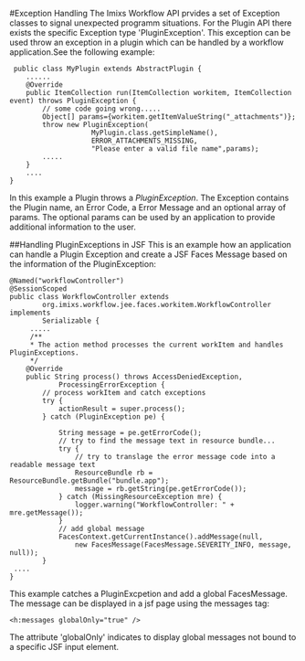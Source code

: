 #Exception Handling 
The Imixs Workflow API prvides a set of Exception classes to signal unexpected
 programm situations. For the Plugin API there exists the specific Exception type 'PluginException'. This exception can be used throw an exception in a plugin which can be handled by  a workflow application.See the following example:

	 public class MyPlugin extends AbstractPlugin {
	    ......
	 	@Override
		public ItemCollection run(ItemCollection workitem, ItemCollection event) throws PluginException {
			// some code going wrong.....
			Object[] params={workitem.getItemValueString("_attachments")};
			throw new PluginException(
						MyPlugin.class.getSimpleName(),
						ERROR_ATTACHMENTS_MISSING,
						"Please enter a valid file name",params);
			.....
		} 
		....
	}

In this example a Plugin throws a _PluginException_. The Exception contains the  Plugin name, an Error Code, a Error Message and an optional array of params.  The optional params can be used by an application to provide additional information to the user. 
 
##Handling PluginExceptions in JSF
This is an example how an application can handle a Plugin Exception and create a JSF Faces Message based on the information of the PluginException:
 
	
	@Named("workflowController")
	@SessionScoped
	public class WorkflowController extends
			org.imixs.workflow.jee.faces.workitem.WorkflowController implements
			Serializable {
		 .....
		 /**
		 * The action method processes the current workItem and handles PluginExceptions.
		 */
		@Override
		public String process() throws AccessDeniedException,
				ProcessingErrorException {
			// process workItem and catch exceptions
			try {
				actionResult = super.process();
			} catch (PluginException pe) {
	
				String message = pe.getErrorCode();
				// try to find the message text in resource bundle...
				try {
					// try to translage the error message code into a readable message text
					ResourceBundle rb = ResourceBundle.getBundle("bundle.app");
					message = rb.getString(pe.getErrorCode());
				} catch (MissingResourceException mre) {
					logger.warning("WorkflowController: " + mre.getMessage());
				}
				// add global message
				FacesContext.getCurrentInstance().addMessage(null,
					new FacesMessage(FacesMessage.SEVERITY_INFO, message, null));
			} 
	 ....
	}
 
This example catches a PluginExcpetion and add a global FacesMessage. The message can be displayed in a jsf page using the messages tag:
 
    <h:messages globalOnly="true" />
 	
The attribute 'globalOnly' indicates to display global messages not bound to a specific JSF input element.	